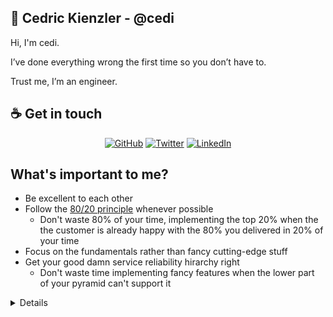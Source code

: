 ## :wave: Cedric Kienzler - @cedi

Hi, I'm cedi.

I’ve done everything wrong the first time so you don’t have to.

Trust me, I’m an engineer.

## :coffee: Get in touch

<p align="center">
<a href="https://github.com/cedi"><img src="https://img.shields.io/github/followers/cedi.svg?label=GitHub&style=social" alt="GitHub"></a>
<a href="https://twitter.com/c3di1"><img src="https://img.shields.io/twitter/follow/c3di1?label=Twitter&style=social" alt="Twitter"></a>
<a href="https://www.linkedin.com/in/cekienzl"><img src="https://img.shields.io/badge/LinkedIn--_.svg?style=social&logo=linkedin" alt="LinkedIn"></a>
</p>

## What's important to me?

* Be excellent to each other
* Follow the [80/20 principle](https://en.wikipedia.org/wiki/Pareto_principle) whenever possible
  * Don't waste 80% of your time, implementing the top 20% when the the customer is already happy with the 80% you delivered in 20% of your time
* Focus on the fundamentals rather than fancy cutting-edge stuff
* Get your good damn service reliability hirarchy right
  * Don't waste time implementing fancy features when the lower part of your pyramid can't support it

<details>
<p align="center">
<img src="https://lh3.googleusercontent.com/3gX2qgys2I-9HnEIvXUA10ed3AILvg5MclnKWBquEkJKP3g5_kD6WR7Ptwp3TwAGla1DuSmHv64MdTtACNLlArFVq7BwbTrTVhigsA=s0" alt="Service Reliability Hirarchy" width="300px"/>
</p>
</details>



